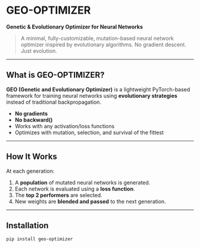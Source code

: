 # GEO-OPTIMIZER
**Genetic & Evolutionary Optimizer for Neural Networks**

> A minimal, fully-customizable, mutation-based neural network optimizer inspired by evolutionary algorithms. No gradient descent. Just evolution.

---

## What is GEO-OPTIMIZER?

**GEO (Genetic and Evolutionary Optimizer)** is a lightweight PyTorch-based framework for training neural networks using **evolutionary strategies** instead of traditional backpropagation.

- **No gradients**
- **No backward()**
- Works with any activation/loss functions
- Optimizes with mutation, selection, and survival of the fittest

---

## How It Works

At each generation:
1. A **population** of mutated neural networks is generated.
2. Each network is evaluated using a **loss function**.
3. The **top 2 performers** are selected.
4. New weights are **blended and passed** to the next generation.

---

## Installation

```bash
pip install geo-optimizer
